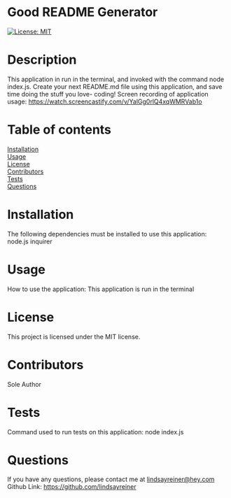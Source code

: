 # Good README Generator
[![License: MIT](https://img.shields.io/badge/License-MIT-yellow.svg)](https://opensource.org/licenses/MIT)  
 
# Description  
This application in run in the terminal, and invoked with the command node index.js. Create your next README.md file using this application, and save time doing the stuff you love- coding!  Screen recording of application usage: https://watch.screencastify.com/v/YalGg0rlQ4xqWMRVab1o
# Table of contents  
[Installation](#installation)  
[Usage](#usage)  
[License](#license)  
[Contributors](#contributors)  
[Tests](#tests)  
[Questions](#questions)  
# Installation 
The following dependencies must be installed to use this application: node.js inquirer  
# Usage  
How to use the application: This application is run in the terminal  
# License  
This project is licensed under the MIT license.  
# Contributors  
Sole Author  
# Tests
Command used to run tests on this application: node index.js  
# Questions  
If you have any questions, please contact me at lindsayreiner@hey.com
Github Link: https://github.com/lindsayreiner 
